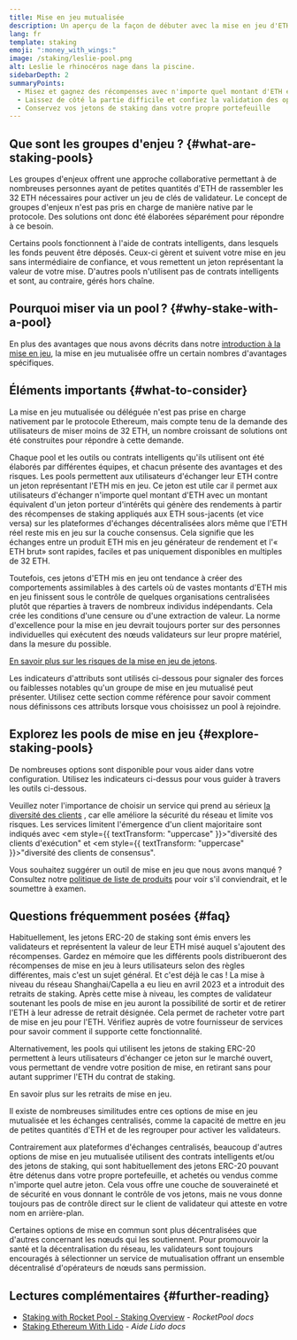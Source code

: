 ```yaml
---
title: Mise en jeu mutualisée
description: Un aperçu de la façon de débuter avec la mise en jeu d'ETH mutualisée
lang: fr
template: staking
emoji: ":money_with_wings:"
image: /staking/leslie-pool.png
alt: Leslie le rhinocéros nage dans la piscine.
sidebarDepth: 2
summaryPoints:
  - Misez et gagnez des récompenses avec n'importe quel montant d'ETH en joignant vos forces à celles des autres
  - Laissez de côté la partie difficile et confiez la validation des opérations à une tierce partie
  - Conservez vos jetons de staking dans votre propre portefeuille
---
```


## Que sont les groupes d'enjeu ? {#what-are-staking-pools}

Les groupes d'enjeux offrent une approche collaborative permettant à de nombreuses personnes ayant de petites quantités d'ETH de rassembler les 32 ETH nécessaires pour activer un jeu de clés de validateur. Le concept de groupes d'enjeux n'est pas pris en charge de manière native par le protocole. Des solutions ont donc été élaborées séparément pour répondre à ce besoin.

Certains pools fonctionnent à l'aide de contrats intelligents, dans lesquels les fonds peuvent être déposés. Ceux-ci gèrent et suivent votre mise en jeu sans intermédiaire de confiance, et vous remettent un jeton représentant la valeur de votre mise. D'autres pools n'utilisent pas de contrats intelligents et sont, au contraire, gérés hors chaîne.

## Pourquoi miser via un pool ? {#why-stake-with-a-pool}

En plus des avantages que nous avons décrits dans notre [introduction à la mise en jeu](/staking/), la mise en jeu mutualisée offre un certain nombres d'avantages spécifiques.

<CardGrid>
  <Card title="Barrière faible à l’entrée" emoji="🐟" description="Not a whale? No problem. Most staking pools let you stake virtually any amount of ETH by joining forces with other stakers, unlike staking solo which requires 32 ETH." />
  <Card title="La mise en jeu aujourd'hui" emoji=":stopwatch:" description="Staking with a pool is as easy as a token swap. No need to worry about hardware setup and node maintenance. Pools allow you to deposit your ETH which enables node operators to run validators. Rewards are then distributed to contributors minus a fee for node operations." />
  <Card title="jetons de staking" emoji=":droplet:" description="Many staking pools provide a token that represents a claim on your staked ETH and the rewards it generates. This allows you to make use of your staked ETH, e.g. as collateral in DeFi applications." />
</CardGrid>

<StakingComparison page="pools" />

## Éléments importants {#what-to-consider}

La mise en jeu mutualisée ou déléguée n'est pas prise en charge nativement par le protocole Ethereum, mais compte tenu de la demande des utilisateurs de miser moins de 32 ETH, un nombre croissant de solutions ont été construites pour répondre à cette demande.

Chaque pool et les outils ou contrats intelligents qu'ils utilisent ont été élaborés par différentes équipes, et chacun présente des avantages et des risques. Les pools permettent aux utilisateurs d'échanger leur ETH contre un jeton représentant l'ETH mis en jeu. Ce jeton est utile car il permet aux utilisateurs d'échanger n'importe quel montant d'ETH avec un montant équivalent d'un jeton porteur d'intérêts qui génère des rendements à partir des récompenses de staking appliqués aux ETH sous-jacents (et vice versa) sur les plateformes d'échanges décentralisées alors même que l'ETH réel reste mis en jeu sur la couche consensus. Cela signifie que les échanges entre un produit ETH mis en jeu générateur de rendement et l'« ETH brut» sont rapides, faciles et pas uniquement disponibles en multiples de 32 ETH.

Toutefois, ces jetons d'ETH mis en jeu ont tendance à créer des comportements assimilables à des cartels où de vastes montants d'ETH mis en jeu finissent sous le contrôle de quelques organisations centralisées plutôt que réparties à travers de nombreux individus indépendants. Cela crée les conditions d'une censure ou d'une extraction de valeur. La norme d'excellence pour la mise en jeu devrait toujours porter sur des personnes individuelles qui exécutent des nœuds validateurs sur leur propre matériel, dans la mesure du possible.

[En savoir plus sur les risques de la mise en jeu de jetons](https://notes.ethereum.org/@djrtwo/risks-of-lsd).

Les indicateurs d'attributs sont utilisés ci-dessous pour signaler des forces ou faiblesses notables qu'un groupe de mise en jeu mutualisé peut présenter. Utilisez cette section comme référence pour savoir comment nous définissons ces attributs lorsque vous choisissez un pool à rejoindre.

<StakingConsiderations page="pools" />

## Explorez les pools de mise en jeu {#explore-staking-pools}

De nombreuses options sont disponible pour vous aider dans votre configuration. Utilisez les indicateurs ci-dessus pour vous guider à travers les outils ci-dessous.

<ProductDisclaimer />

<StakingProductsCardGrid category="pools" />

Veuillez noter l'importance de choisir un service qui prend au sérieux [la diversité des clients](/developers/docs/nodes-and-clients/client-diversity/) , car elle améliore la sécurité du réseau et limite vos risques. Les services limitent l'émergence d'un client majoritaire sont indiqués avec <em style={{ textTransform: "uppercase" }}>"diversité des clients d'exécution"</em> et <em style={{ textTransform: "uppercase" }}>"diversité des clients de consensus"</em>.

Vous souhaitez suggérer un outil de mise en jeu que nous avons manqué ? Consultez notre [politique de liste de produits](/contributing/adding-staking-products/) pour voir s'il conviendrait, et le soumettre à examen.

## Questions fréquemment posées {#faq}

<ExpandableCard title="Comment puis-je gagner des récompenses ?">
Habituellement, les jetons ERC-20 de staking sont émis envers les validateurs et représentent la valeur de leur ETH misé auquel s'ajoutent des récompenses. Gardez en mémoire que les différents pools distribueront des récompenses de mise en jeu à leurs utilisateurs selon des règles différentes, mais c'est un sujet général.
</ExpandableCard>

<ExpandableCard title="Quand puis-je retirer ma mise?">
Et c'est déjà le cas ! La mise à niveau du réseau Shanghai/Capella a eu lieu en avril 2023 et a introduit des retraits de staking. Après cette mise à niveau, les comptes de validateur soutenant les pools de mise en jeu auront la possibilité de sortir et de retirer l'ETH à leur adresse de retrait désignée. Cela permet de racheter votre part de mise en jeu pour l'ETH. Vérifiez auprès de votre fournisseur de services pour savoir comment il supporte cette fonctionnalité.

Alternativement, les pools qui utilisent les jetons de staking ERC-20 permettent à leurs utilisateurs d'échanger ce jeton sur le marché ouvert, vous permettant de vendre votre position de mise, en retirant sans pour autant supprimer l'ETH du contrat de staking.

<ButtonLink to="/staking/withdrawals/">En savoir plus sur les retraits de mise en jeu.</ButtonLink>
</ExpandableCard>

<ExpandableCard title="Est-ce différent de la mise en jeu via mon service d'échange ?">
Il existe de nombreuses similitudes entre ces options de mise en jeu mutualisée et les échanges centralisés, comme la capacité de mettre en jeu de petites quantités d'ETH et de les regrouper pour activer les validateurs.

Contrairement aux plateformes d'échanges centralisés, beaucoup d'autres options de mise en jeu mutualisée utilisent des contrats intelligents et/ou des jetons de staking, qui sont habituellement des jetons ERC-20 pouvant être détenus dans votre propre portefeuille, et achetés ou vendus comme n'importe quel autre jeton. Cela vous offre une couche de souveraineté et de sécurité en vous donnant le contrôle de vos jetons, mais ne vous donne toujours pas de contrôle direct sur le client de validateur qui atteste en votre nom en arrière-plan.

Certaines options de mise en commun sont plus décentralisées que d'autres concernant les nœuds qui les soutiennent. Pour promouvoir la santé et la décentralisation du réseau, les validateurs sont toujours encouragés à sélectionner un service de mutualisation offrant un ensemble décentralisé d'opérateurs de nœuds sans permission.
</ExpandableCard>

## Lectures complémentaires {#further-reading}

- [Staking with Rocket Pool - Staking Overview](https://docs.rocketpool.net/guides/staking/overview.html) - _RocketPool docs_
- [Staking Ethereum With Lido](https://help.lido.fi/en/collections/2947324-staking-ethereum-with-lido) - _Aide Lido docs_
